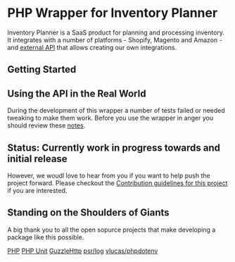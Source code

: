 # PHP Wrapper for Inventory Planner

Inventory Planner is a SaaS product for planning and processing inventory. It integrates with a number of platforms - Shopify, Magento and Amazon - and [external API](http://help.inventory-planner.com/en/articles/674662-inventory-planner-public-api) that allows creating our own integrations.

## Getting Started



## Using the API in the Real World
During the development of this wrapper a number of tests failed or needed tweaking to make them work. Before you use the wrapper in anger you should review these [notes](docs/API_CHEATSHEET.md).

## Status: Currently work in progress towards and initial release
However, we woudl love to hear from you if you want to help push the project forward. Please checkout the [Contribution guidelines for this project](docs/CONTRIBUTING.md) if you are interested.

## Standing on the Shoulders of Giants
A big thank you to all the open sopurce projects that make developing a package like this possible.

[PHP](https://www.php.net/)
[PHP Unit](https://github.com/sebastianbergmann/phpunit)
[GuzzleHttp](https://github.com/guzzle/guzzle)
[psr/log](https://github.com/php-fig/log)
[vlucas/phpdotenv](https://github.com/vlucas/phpdotenv)